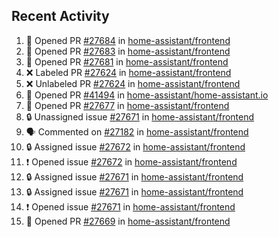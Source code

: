 ## Recent Activity

<!--START_SECTION:activity-->
1. 💪 Opened PR [#27684](https://github.com/home-assistant/frontend/pull/27684) in [home-assistant/frontend](https://github.com/home-assistant/frontend)
2. 💪 Opened PR [#27683](https://github.com/home-assistant/frontend/pull/27683) in [home-assistant/frontend](https://github.com/home-assistant/frontend)
3. 💪 Opened PR [#27681](https://github.com/home-assistant/frontend/pull/27681) in [home-assistant/frontend](https://github.com/home-assistant/frontend)
4. ❌ Labeled PR [#27624](https://github.com/home-assistant/frontend/pull/27624) in [home-assistant/frontend](https://github.com/home-assistant/frontend)
5. ❌ Unlabeled PR [#27624](https://github.com/home-assistant/frontend/pull/27624) in [home-assistant/frontend](https://github.com/home-assistant/frontend)
6. 💪 Opened PR [#41494](https://github.com/home-assistant/home-assistant.io/pull/41494) in [home-assistant/home-assistant.io](https://github.com/home-assistant/home-assistant.io)
7. 💪 Opened PR [#27677](https://github.com/home-assistant/frontend/pull/27677) in [home-assistant/frontend](https://github.com/home-assistant/frontend)
8. 🔒 Unassigned issue [#27671](https://github.com/home-assistant/frontend/issues/27671) in [home-assistant/frontend](https://github.com/home-assistant/frontend)
9. 🗣 Commented on [#27182](https://github.com/home-assistant/frontend/issues/27182) in [home-assistant/frontend](https://github.com/home-assistant/frontend)
10. 🔒 Assigned issue [#27672](https://github.com/home-assistant/frontend/issues/27672) in [home-assistant/frontend](https://github.com/home-assistant/frontend)
11. ❗ Opened issue [#27672](https://github.com/home-assistant/frontend/issues/27672) in [home-assistant/frontend](https://github.com/home-assistant/frontend)
12. 🔒 Assigned issue [#27671](https://github.com/home-assistant/frontend/issues/27671) in [home-assistant/frontend](https://github.com/home-assistant/frontend)
13. 🔒 Assigned issue [#27671](https://github.com/home-assistant/frontend/issues/27671) in [home-assistant/frontend](https://github.com/home-assistant/frontend)
14. ❗ Opened issue [#27671](https://github.com/home-assistant/frontend/issues/27671) in [home-assistant/frontend](https://github.com/home-assistant/frontend)
15. 💪 Opened PR [#27669](https://github.com/home-assistant/frontend/pull/27669) in [home-assistant/frontend](https://github.com/home-assistant/frontend)
<!--END_SECTION:activity-->
